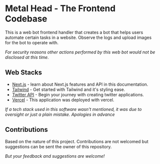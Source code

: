 # Metal Head - The Frontend Codebase

This is a web bot frontend handler that creates a bot that helps users automate certain tasks in a website. Observe the logs and upload images for the bot to operate with.

*For security reasons other actions performed by this web bot would not be disclosed at this time.*

## Web Stacks

- [Next.js](https://nextjs.org/docs) - learn about Next.js features and API in this documentation.
- [Tailwind](https://tailwindcss.com/docs/installation) - Get started with Tailwind and it's styling ease.
- [Twitter API](https://developer.x.com/en/docs/x-api/getting-started/about-x-api) - Begin your journey with creating twitter applications.
- [Vercel](https://vercel.com) - This application was deployed with vercel.

*If a tech stack used in this software wasn't mentioned, it was due to oversight or just a plain mistake. Apologies in advance*

## Contributions

Based on the nature of this project. Contributions are not welcomed but suggestions can be sent the owner of this repository.

*But your feedback and suggestions are welcome!*
